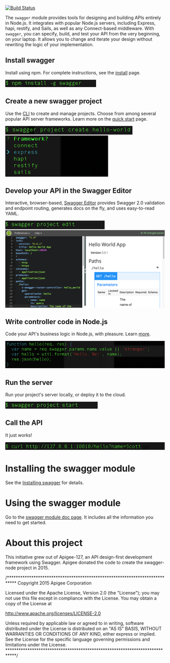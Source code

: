 [![Build Status](https://travis-ci.org/swagger-api/swagger-node.svg?branch=master)](https://travis-ci.org/swagger-api/swagger-node)

The `swagger` module provides tools for designing and building APIs entirely in Node.js. It integrates with popular Node.js servers, including Express, hapi, restify, and Sails, as well as any Connect-based middleware. With `swagger`, you can specify, build, and test your API from the very beginning, on your laptop. It allows you to change and iterate your design without rewriting the logic of your implementation.

## Install swagger

Install using npm. For complete instructions, see the [install](./docs/install.md) page. 

![alt text](./docs/images/swagger-install.png)

## Create a new swagger project

Use the [CLI](./docs/cli.md) to create and manage projects. Choose from among several popular API server frameworks. Learn more on the [quick start](./docs/quick-start.md) page. 

![alt text](./docs/images/project-create.png)
![alt text](./docs/images/project-server.png)

## Develop your API in the Swagger Editor

Interactive, browser-based, [Swagger Editor](http://editor.swagger.io/) provides Swagger 2.0 validation and endpoint routing, generates docs on the fly, and uses easy-to-read YAML. 

![alt text](./docs/images/project-start-editor.png)
![alt text](./docs/images/project-editor.png)

## Write controller code in Node.js

Code your API's business logic in Node.js, with pleasure. Learn [more](./docs/controllers.md). 

![alt text](./docs/images/project-controller.png)

## Run the server

Run your project's server locally, or deploy it to the cloud. 

![alt text](./docs/images/project-start.png)

## Call the API

It just works!

![alt text](./docs/images/project-call.png)

# <a name="installation"></a>Installing the swagger module

See the [Installing swagger](https://github.com/apigee-127/swagger-node/blob/master/docs/install.md) for details. 

# <a name="using"></a>Using the swagger module

Go to the [swagger module doc page](https://github.com/apigee-127/swagger-node/blob/master/docs/README.md). It includes all the information you need to get started. 

# <a name="about"></a>About this project

This initiative grew out of Apigee-127, an API design-first development framework using Swagger. 
Apigee donated the code to create the swagger-node project in 2015.

/****************************************************************************
 Copyright 2015 Apigee Corporation

 Licensed under the Apache License, Version 2.0 (the "License");
 you may not use this file except in compliance with the License.
 You may obtain a copy of the License at

 http://www.apache.org/licenses/LICENSE-2.0

 Unless required by applicable law or agreed to in writing, software
 distributed under the License is distributed on an "AS IS" BASIS,
 WITHOUT WARRANTIES OR CONDITIONS OF ANY KIND, either express or implied.
 See the License for the specific language governing permissions and
 limitations under the License.
 ****************************************************************************/
